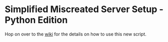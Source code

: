 # Simplified Miscreated Server Setup - Python Edition
Hop on over to the [wiki](https://github.com/Spafbi/pysmss/wiki) for the details on how to use this new script.